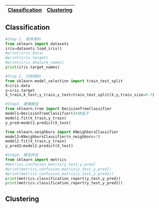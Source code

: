 |[Classification](#Classification)|[Clustering](#Clustering)|
|:----:|:----:|

Classification
----
```python
#Step 1. 取得資料
from sklearn import datasets
iris=datasets.load_iris()
#print(iris.data)
#print(iris.target)
#print(iris.deature_names)
print(iris.target_names)
```
```python
#Step 2. 分割資料
from sklearn.model_selection import train_test_split
X=iris.data
y=iris.target
X_train,X_test,y_train,y_test=train_test_split(X,y,train_size=0.7)
```
```python
#Step3. 建構模型
from sklearn.tree import DecisionTreeClassifier
model1=DecisionTreeClassifier()#建盒子
model1.fit(X_train,y_train)
y_pred=model1.predict(X_test)
```
```python
from sklearn.neighbors import KNeighborsClassifier
model2=KNeighborsClassifier(n_neighbors=7)
model2.fit(X_train,y_train)
y_pred2=model2.predict(X_test)
```
```python
#Step4. 模型評估
from sklearn import metrics
#metrics.confusion_matrix(y_test,y_pred)
#print(metrics.confusion_matrix(y_test,y_pred))
#print(metrics.confusion_matrix(y_test,y_pred2))
print(metrics.classification_report(y_test,y_pred))
print(metrics.classification_report(y_test,y_pred2))
```

Clustering
----
